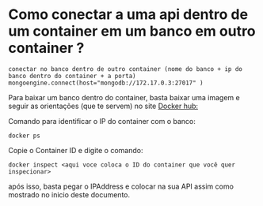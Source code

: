 # Como conectar a uma api dentro de um container em um banco em outro container ?

```
conectar no banco dentro de outro container (nome do banco + ip do banco dentro do container + a porta)
mongoengine.connect(host="mongodb://172.17.0.3:27017" )
```

Para baixar um banco dentro do container, basta baixar uma imagem e seguir as orientações (que te servem) no site [Docker hub:](https://hub.docker.com/_/mongo?tab=description)


Comando para identificar o IP do container com o banco:
``` 
docker ps
```

Copie o Container ID e digite o comando: 
``` 
docker inspect <aqui voce coloca o ID do container que você quer inspecionar>
```

após isso, basta pegar o IPAddress e colocar na sua API assim como mostrado no inicio deste documento.
